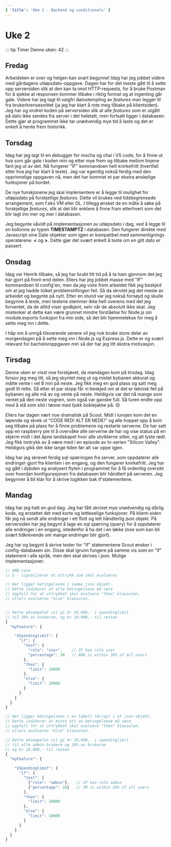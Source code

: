 ```yaml
---
{ 'title': 'Uke 2 - Backend og conditionals' }
---
```


# Uke 2

::: tip Timer
Denne uken: 42
:::

## Fredag

Arbeidsken er over og helgen kan snart begynne!
Idag har jeg jobbet videre med gårdagens utløpsdato-oppgave. Dagen har for det meste gått til å sette opp serversiden slik at den kan ta imot HTTP-requests, for å bruke Postman for å sjekke at responsen kommer tilbake i riktig format og at ingenting går gale.
Videre har jeg lagt til valgfri datostempling av _features_ man legger til fra brukerkrensesnittet (ja jeg har klart å rote meg tilbake på klientsiden). Jeg har og endret koden på serversiden slik at alle _features_ som er utgått på dato ikke sendes fra server i det heletatt, men fortsatt ligger i databasen. Dette gjør at programmet ikke tar unødvendig mye tid å laste og det er enkelt å hente frem historikk.

## Torsdag

Idag har jeg lagt til en debugger for mocha og chai i VS code, for å finne ut hva som går gale i koden min og etter mye frem og tilbake mellom linjene fant jeg ut av det. Nå fungerer "IF" kommandoen helt knirkefritt (hvertfall etter hva jeg har klart å teste). Jeg var egentlig nokså ferdig med den opprinnelige oppgaven nå, men det har kommet et par ekstra ønskelige funksjoner på bordet.

De nye funskjonene jeg skal implementere er å legge til mulighet for utløpsdato på forskjellige _features_. Dette vil brukes ved tidsbegrensede arrangement, som f.eks VM eller OL. I tillegg ønsket de en måte å søke på forskjellige _features_, slik at det blir enklere å finne fram etterhvert som det blir lagt inn mer og mer i databasen.

Jeg begynte såvidt på implementasjonen av utløpsdato i dag, ved å legge til en kollonne av typen **TIMESTAMPTZ** i databasen. Den fungerer direkte med Javascript sine Date objekter som igjen er kompatibel med sammenlignings operatørene: **<** og **>**. Dette gjør det svært enkelt å teste om en gitt dato er passert.

## Onsdag

Idag var Henrik tilbake, så jeg har brukt litt tid på å ta ham gjennom det jeg har gjort på front-end delen.
Ellers har jeg jobbet masse med "IF" kommandoen til config'en, men da jeg viste frem arbeidet fikk jeg beskjed om at jeg hadde tolket problemstillingen feil. Så da skrotet jeg det meste av arbeidet og begynte på nytt. Etter en stund var jeg nokså fornøyd og skulle begynne å teste, men testene stemmer ikke helt overens med det jeg forventet, da de alltid viser godkjent, selv når de absolutt ikke skal. Jeg mistenker at dette kan være grunnet mindre forståelse for Node.js sin module.exports funksjon fra min side, så det blir hjemmelekse for meg å sette meg inn i dette.

I håp om å unngå tilsvarende senere vil jeg nok bruke store deler av morgendagen på å sette meg inn i Node.js og Express.js. Dette er og svært relevant for bacheloroppgaven min så der har jeg litt ekstra motivasjon.

## Tirsdag

Denne uken er visst noe forskjøvet, da mandagen kom på tirsdag.
Idag forsov jeg meg litt, så jeg skyntet meg ut og mistet bybanen akkurat og måtte vente i vel 8 min på neste. Jeg fikk meg en god plass og satt meg godt til rette. Så etter et par stopp får vi beskjed om at det er teknisk feil på bybanen og alle må av og vente på neste. Heldigvis var det nå mange som ventet på den neste vognen, som også var ganske full. Så turen endte opp med å stå som sild i tønne med tjukk boblejakke på. :unamused:

Ellers har dagen vært noe dramatisk på Scout. Midt i lunsjen kom det en løpende og skrek ut "CODE RED! ALT ER NEDE!" og alle hoppet opp å kom seg tilbake på plass for å finne problemene og restarte serverne. De har satt opp en raspberry pie til å overvåke alle serverne de har og vise status på en skjerm midt i det åpne landskapet hvor alle utviklerne sitter, og alt lyste rødt. Jeg fikk inntrykk av å være med i en episode av tv-serien "Silicon Valley". Heldigvis gikk det ikke lange tiden før alt var oppe igjen.

Idag har jeg skrevet ferdig sql-spørringen fra server, som oppdaterer alle endringer gjort fra klienten i en engang, og den fungerer knirkefritt.
Jeg har og gått i dybden og analysert flyten i programmet for å få ordentlig oversikt over hvordan konfigurasjonen fra databasen blir håndtert på serveren. Jeg begynner å bli klar for å skrive logikken bak if'statementene.

## Mandag

Idag har jeg hatt en god dag. Jeg har fått skrotet mye unødvendig og dårlig kode, og erstattet det med korte og lettleselige funksjoner.
På klient-siden får jeg nå sendt alle endringer i ett flott og lett håndterlig json objekt. På serversiden har jeg begynt å lage en sql spørring (query) for å oppdaterer alle endringer i en engang, istedenfor å ha det i en løkke (noe som kan bli svært tidkrevende om mange endringer blir gjort).

Jeg har og begynt å skrive tester for "If" statementene Scout ønsker i config-databasen sin. Disse skal igrunn fungere på samme vis som en "if" statement i alle språk, men den skal skrives i json.
Mulige implementasjoner:

```js
// AND-case
// $ - signaliserer et uttrykk som skal evalueres

// Her ligger betingelsene i samme json objekt.
// Dette indikerer at alle betingelsene må være
// oppfylt for at uttrykket skal evaluere "then" klausulen,
// ellers evalueres "else" klausulen.


// Dette eksempelet vil gi kr 20.000,- i spendinglimit
// til 30% av brukerne, og kr 10.000,- til resten
{
  "myFeature": {

    "$Spendinglimit": {
      "if": {
        "test": {
          "role": "user",    // IF has role user
          "percentage": 30   // AND is within 30% of all users
        },
        "then": {
          "limit": 20000
        },
        "else": {
          "limit": 10000
        }
      }
    }
  }
}
```

```js
// Her ligger betingelsene i en tabell (Array) i et json objekt.
// Dette indikerer at minst ett av betingelsene må være
// oppfylt for at uttrykket skal evaluere "then" klausulen,
// ellers evalueres "else" klausulen.

// Dette eksempelet vil gi kr 20.000,- i spendinglimit
// til alle admin-brukere og 20% av brukerne
// og kr 10.000,- til resten
{
  "myFeature": {

    "$Spendinglimit": {
      "if": {
        "test": [
          {"role": "admin"},   // IF has role admin
          {"percentage": 20}   // OR is within 20% of all users
        ],
        "then": {
          "limit": 20000
        },
        "else": {
          "limit": 10000
        }
      }
    }
  }
}
```
